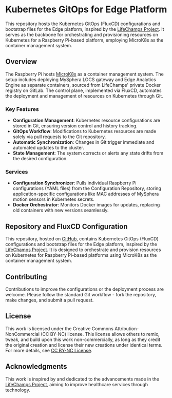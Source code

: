 # Kubernetes GitOps for Edge Platform

This repository hosts the Kubernetes GitOps (FluxCD) configurations and bootstrap files for the Edge platform, inspired by the [LifeChamps Project](https://lifechamps.eu). It serves as the backbone for orchestrating and provisioning resources on Kubernetes for a Raspberry Pi-based platform, employing MicroK8s as the container management system.

## Overview

The Raspberry Pi hosts [MicroK8s](https://microk8s.io/) as a container management system. The setup includes deploying MySphera LOCS gateway and Edge Analytics Engine as separate containers, sourced from LifeChamps' private Docker registry on GitLab. The control plane, implemented via FluxCD, automates the deployment and management of resources on Kubernetes through Git.

### Key Features

- **Configuration Management**: Kubernetes resource configurations are stored in Git, ensuring version control and history tracking.
- **GitOps Workflow**: Modifications to Kubernetes resources are made solely via pull requests to the Git repository.
- **Automatic Synchronization**: Changes in Git trigger immediate and automated updates to the cluster.
- **State Management**: The system corrects or alerts any state drifts from the desired configuration.

### Services

- **Configuration Synchronizer**: Pulls individual Raspberry Pi configurations (YAML files) from the Configuration Repository, storing application-specific configurations like MAC addresses of MySphera motion sensors in Kubernetes secrets.
- **Docker Orchestrator**: Monitors Docker images for updates, replacing old containers with new versions seamlessly.

## Repository and FluxCD Configuration
This repository, hosted on [GitHub](https://github.com/LifeChamps/edge), contains Kubernetes GitOps (FluxCD) configurations and bootstrap files for the Edge platform, inspired by the [LifeChamps Project](https://lifechamps.eu). It is designed to orchestrate and provision resources on Kubernetes for Raspberry Pi-based platforms using MicroK8s as the container management system.

## Contributing

Contributions to improve the configurations or the deployment process are welcome. Please follow the standard Git workflow - fork the repository, make changes, and submit a pull request.

## License

This work is licensed under the Creative Commons Attribution-NonCommercial (CC BY-NC) license. This license allows others to remix, tweak, and build upon this work non-commercially, as long as they credit the original creation and license their new creations under identical terms. For more details, see [CC BY-NC License](https://creativecommons.org/licenses/by-nc/4.0/).

## Acknowledgments

This work is inspired by and dedicated to the advancements made in the [LifeChamps Project](https://lifechamps.eu), aiming to improve healthcare services through technology.
